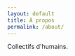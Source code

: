 ```yaml
---
layout: default
title: À propos
permalink: /about/
---
```


<div class="text-center">
  Collectifs d'humains. 
</div>


